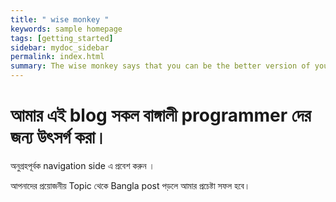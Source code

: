 ```yaml
---
title: " wise monkey "
keywords: sample homepage
tags: [getting_started]
sidebar: mydoc_sidebar
permalink: index.html
summary: The wise monkey says that you can be the better version of you.
---
```


# আমার এই blog সকল বাঙ্গালী programmer দের জন্য উৎসর্গ করা।   

অনুগ্রহপূর্বক navigation side এ প্রবেশ করুন ।

আপনাদের প্রয়োজনীয় Topic থেকে Bangla post পড়লে আমার প্রচেষ্টা সফল হবে। 



